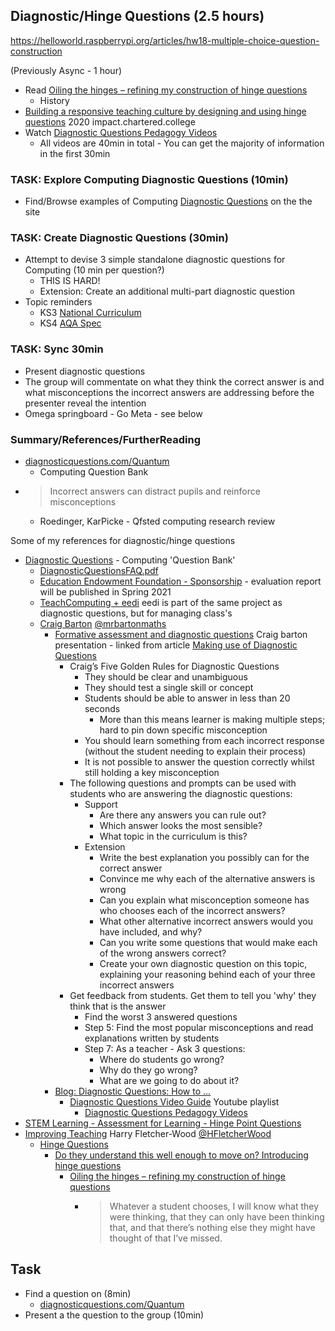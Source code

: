 
Diagnostic/Hinge Questions (2.5 hours)
--------------------------

https://helloworld.raspberrypi.org/articles/hw18-multiple-choice-question-construction

(Previously Async - 1 hour)
* Read [Oiling the hinges – refining my construction of hinge questions](https://improvingteaching.co.uk/2013/11/03/oiling-the-hinges-refining-my-construction-of-hinge-question/)
    * History
* [Building a responsive teaching culture by designing and using hinge questions](https://impact.chartered.college/article/building-responsive-teaching-culture-hinge-questions/) 2020 impact.chartered.college
* Watch [Diagnostic Questions Pedagogy Videos](https://www.youtube.com/watch?v=HlRJIsZnITs&list=PL7BJ-1MkmUZ90bnxd_e-AsIgIsJEGOkC0&index=1)
    * All videos are 40min in total - You can get the majority of information in the first 30min

### TASK: Explore Computing Diagnostic Questions (10min)
* Find/Browse examples of Computing [Diagnostic Questions](https://diagnosticquestions.com/) on the the site

### TASK: Create Diagnostic Questions (30min)
* Attempt to devise 3 simple standalone diagnostic questions for Computing (10 min per question?)
    * THIS IS HARD!
    * Extension: Create an additional multi-part diagnostic question
* Topic reminders
    * KS3 [National Curriculum](https://www.gov.uk/government/publications/national-curriculum-in-england-computing-programmes-of-study/national-curriculum-in-england-computing-programmes-of-study#key-stage-3)
    * KS4 [AQA Spec](https://www.aqa.org.uk/subjects/computer-science-and-it/gcse/computer-science-8525/subject-content)

### TASK: Sync 30min
* Present diagnostic questions 
* The group will commentate on what they think the correct answer is and what misconceptions the incorrect answers are addressing before the presenter reveal the intention
* Omega springboard - Go Meta - see below

### Summary/References/FurtherReading

* [diagnosticquestions.com/Quantum](https://diagnosticquestions.com/Quantum)
    * Computing Question Bank
* > Incorrect answers can distract pupils and reinforce misconceptions
    * Roedinger, KarPicke - Qfsted computing research review

Some of my references for diagnostic/hinge questions

* [Diagnostic Questions](https://diagnosticquestions.com/) - Computing 'Question Bank'
    * [DiagnosticQuestionsFAQ.pdf](https://diagnosticquestions.com/Uploads/DiagnosticQuestionsFAQ.pdf)
    * [Education Endowment Foundation - Sponsorship](https://educationendowmentfoundation.org.uk/projects-and-evaluation/projects/diagnostic-questions/) - evaluation report will be published in Spring 2021
    * [TeachComputing + eedi](https://eedi.com/projects/teach-computing) eedi is part of the same project as diagnostic questions, but for managing class's
    * [Craig Barton](https://craigbarton.podia.com/) [@mrbartonmaths](https://twitter.com/mrbartonmaths)
        * [Formative assessment and diagnostic questions](https://www.lboro.ac.uk/media/media/services/lumen/Formative%20assessment%20slides.pdf) Craig barton presentation - linked from article [Making use of Diagnostic Questions](https://www.lboro.ac.uk/services/lumen/resources/lumen-blog/blog-post-two/)
            * Craig’s Five Golden Rules for Diagnostic Questions
                * They should be clear and unambiguous
                * They should test a single skill or concept
                * Students should be able to answer in less than 20 seconds
                    * More than this means learner is making multiple steps; hard to pin down specific misconception
                * You should learn something from each incorrect response (without the student needing to explain their process)
                * It is not possible to answer the question correctly whilst still holding a key misconception
            * The following questions and prompts can be used with students who are answering the diagnostic questions:
                * Support
                    * Are there any answers you can rule out?
                    * Which answer looks the most sensible?
                    * What topic in the curriculum is this?
                * Extension
                    * Write the best explanation you possibly can for the correct answer
                    * Convince me why each of the alternative answers is wrong
                    * Can you explain what misconception someone has who chooses each of the incorrect answers?
                    * What other alternative incorrect answers would you have included, and why?
                    * Can you write some questions that would make each of the wrong answers correct?
                    * Create your own diagnostic question on this topic, explaining your reasoning behind each of your three incorrect answers
            * Get feedback from students. Get them to tell you 'why' they think that is the answer
                * Find the worst 3 answered questions
                * Step 5: Find the most popular misconceptions and read explanations written by students
                * Step 7: As a teacher - Ask 3 questions:
                    * Where do students go wrong?
                    * Why do they go wrong?
                    * What are we going to do about it?
        * [Blog: Diagnostic Questions: How to ...](http://www.mrbartonmaths.com/blog/diagnostic-questions/)
            * [Diagnostic Questions Video Guide](https://www.youtube.com/c/mrbartonmaths/playlists?view=50&sort=dd&shelf_id=8) Youtube playlist
                * [Diagnostic Questions Pedagogy Videos](https://www.youtube.com/watch?v=HlRJIsZnITs&list=PL7BJ-1MkmUZ90bnxd_e-AsIgIsJEGOkC0&index=1)
* [STEM Learning - Assessment for Learning - Hinge Point Questions](https://www.stem.org.uk/assessment-for-learning)
* [Improving Teaching](https://improvingteaching.co.uk/) Harry Fletcher-Wood [@HFletcherWood](https://twitter.com/HFletcherWood)
    * [Hinge Questions](https://improvingteaching.co.uk/hinge-questions-hub/)
        * [Do they understand this well enough to move on? Introducing hinge questions](https://improvingteaching.co.uk/2013/08/17/do-they-understand-this-well-enough-to-move-on-introducing-hinge-questions/)
            * [Oiling the hinges – refining my construction of hinge questions](https://improvingteaching.co.uk/2013/11/03/oiling-the-hinges-refining-my-construction-of-hinge-question/)
                * > Whatever a student chooses, I will know what they were thinking, that they can only have been thinking that, and that there’s nothing else they might have thought of that I’ve missed.

Task
----

* Find a question on (8min)
    * [diagnosticquestions.com/Quantum](https://diagnosticquestions.com/Quantum)
* Present a the question to the group (10min)
